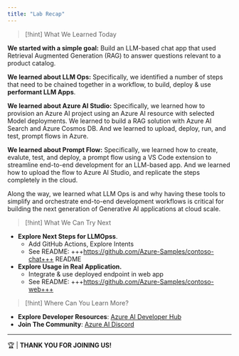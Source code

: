 ```yaml
---
title: "Lab Recap"
---
```


> [!hint] What We Learned Today

**We started with a simple goal:** Build an LLM-based chat app that used Retrieval Augmented Generation (RAG) to answer questions relevant to a product catalog.

**We learned about LLM Ops:** Specifically, we identified a number of steps that need to be chained together in a workflow, to build, deploy & use **performant LLM Apps**.

**We learned about Azure AI Studio:** Specifically, we learned how to provision an Azure AI project using an Azure AI resource with selected Model deployments. We learned to build a RAG solution with Azure AI Search and Azure Cosmos DB. And we learned to upload, deploy, run, and test, prompt flows in Azure.

**We learned about Prompt Flow:** Specifically, we learned how to create, evalute, test, and deploy, a prompt flow using a VS Code extension to streamline end-to-end development for an LLM-based app. And we learned how to upload the flow to Azure AI Studio, and replicate the steps completely in the cloud.

Along the way, we learned what LLM Ops is and why having these tools to simplify and orchestrate end-to-end development workflows is critical for building the next generation of Generative AI applications at cloud scale.

> [!hint] What We Can Try Next

- **Explore Next Steps for LLMOpss**. 
    - Add GitHub Actions, Explore Intents 
    - See README: +++https://github.com/Azure-Samples/contoso-chat+++ README 
- **Explore Usage in Real Application.** 
    - Integrate & use deployed endpoint in web app
    - See README: +++https://github.com/Azure-Samples/contoso-web+++

> [!hint] Where Can You Learn More?

- **Explore Developer Resources**: [Azure AI Developer Hub](https://learn.microsoft.com/ai)
- **Join The Community**: [Azure AI Discord](https://discord.gg/yrTeVQwpWm)

---

🏆 | **THANK YOU FOR JOINING US!**
